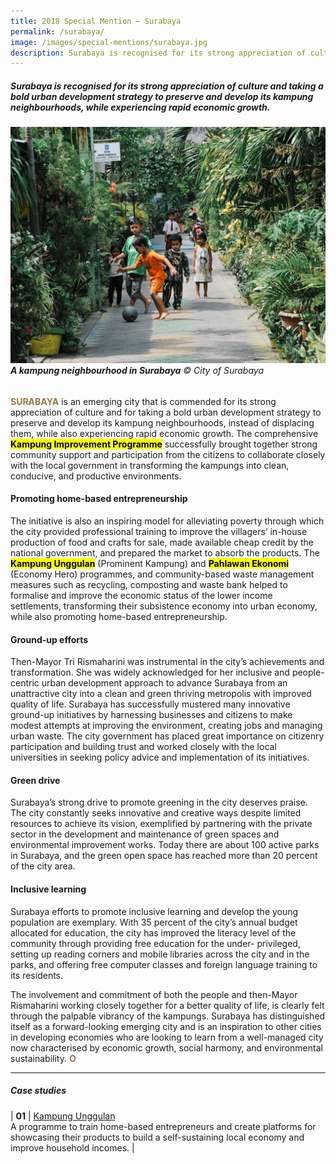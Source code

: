 ```yaml
---
title: 2018 Special Mention — Surabaya
permalink: /surabaya/
image: /images/special-mentions/surabaya.jpg
description: Surabaya is recognised for its strong appreciation of culture and taking a bold urban development strategy to preserve and develop its kampung neighbourhoods, while experiencing rapid economic growth.
---
```


##### Surabaya is recognised for its strong appreciation of culture and taking a bold urban development strategy to preserve and develop its kampung neighbourhoods, while experiencing rapid economic growth.

###### ![Surabaya Kampung](/images/special-mentions/surabaya.jpg)**A kampung neighbourhood in Surabaya** © City of Surabaya

<b><font color="#967942">SURABAYA</font></b> is an emerging city that is commended for its strong appreciation of culture and for taking a bold urban development strategy to preserve and develop its kampung neighbourhoods, instead of displacing them, while also experiencing rapid economic growth. The comprehensive **<mark>Kampung Improvement Programme</mark>** successfully brought together strong community support and participation from the citizens to collaborate closely with the local government in transforming the kampungs into clean, conducive, and productive environments. 

#### **Promoting home-based entrepreneurship**

The initiative is also an inspiring model for alleviating poverty through which the city provided professional training to improve the villagers’ in-house production of food and crafts for sale, made available cheap credit by the national government, and prepared the market to absorb the products. The **<mark>Kampung Unggulan</mark>** (Prominent Kampung) and **<mark>Pahlawan Ekonomi</mark>** (Economy Hero) programmes, and community-based waste management measures such as recycling, composting and waste bank helped to formalise and improve the economic status of the lower income settlements, transforming their subsistence economy into urban economy, while also promoting home-based entrepreneurship. 

#### **Ground-up efforts**

Then-Mayor Tri Rismaharini was instrumental in the city’s achievements and transformation. She was widely acknowledged for her inclusive and people-centric urban development approach to advance Surabaya from an unattractive city into a clean and green thriving metropolis with improved quality of life. Surabaya has successfully mustered many innovative ground-up initiatives by harnessing businesses and citizens to make modest attempts at improving the environment, creating jobs and managing urban waste. The city government has placed great importance on citizenry participation and building trust and worked closely with the local universities in seeking policy advice and implementation of its initiatives. 

#### **Green drive**

Surabaya’s strong drive to promote greening in the city deserves praise. The city constantly seeks innovative and creative ways despite limited resources to achieve its vision, exemplified by partnering with the private sector in the development and maintenance of green spaces and environmental improvement works. Today there are about 100 active parks in Surabaya, and the green open space has reached more than 20 percent of the city area. 

#### **Inclusive learning**

Surabaya efforts to promote inclusive learning and develop the young population are exemplary. With 35 percent of the city’s annual budget allocated for education, the city has improved the literacy level of the community through providing free education for the under- privileged, setting up reading corners and mobile libraries across the city and in the parks, and offering free computer classes and foreign language training to its residents. 

The involvement and commitment of both the people and then-Mayor Rismaharini working closely together for a better quality of life, is clearly felt through the palpable vibrancy of the kampungs. Surabaya has distinguished itself as a forward-looking emerging city and is an inspiration to other cities in developing economies who are looking to learn from a well-managed city now characterised by economic growth, social harmony, and environmental sustainability. **<font color="#967942">O</font>** 

---

##### **Case studies** 

| **01** | [Kampung Unggulan](/case-studies/kampung-unggulan/) <br> A programme to train home-based entrepreneurs and create platforms for showcasing their products to build a self-sustaining local economy and improve household incomes. |

